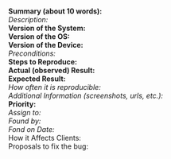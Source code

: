 <br /> **Summary (about 10 words):**
<br />*Description:*
<br />**Version of the System:**
<br />**Version of the OS:**
<br />**Version of the Device:**
<br />*Preconditions:*
<br />**Steps to Reproduce:**
<br />**Actual (observed) Result:**
<br />**Expected Result:**
<br />*How often it is reproducible:*
<br />*Additional Information (screenshots, urls, etc.):*
<br />**Priority:**
<br />*Assign to:*
<br />*Found by:*
<br />*Fond on Date:*
<br />How it Affects Clients:
<br />Proposals to fix the bug:
